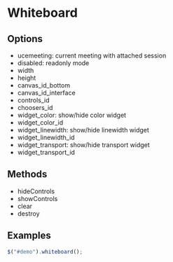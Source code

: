 # Whiteboard

## Options

* ucemeeting: current meeting with attached session
* disabled: readonly mode
* width
* height
* canvas_id_bottom
* canvas_id_interface
* controls_id
* choosers_id
* widget_color: show/hide color widget
* widget_color_id
* widget_linewidth: show/hide linewidth widget
* widget_linewidth_id
* widget_transport: show/hide transport widget
* widget_transport_id

## Methods

* hideControls
* showControls
* clear
* destroy

## Examples

```javascript
$("#demo").whiteboard();
```
